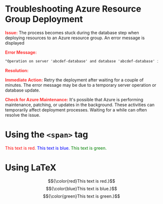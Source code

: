# Troubleshooting Azure Resource Group Deployment



<strong style="color: red; opacity: 0.80;">Issue:</strong> The process becomes stuck during the database step when deploying resources to an Azure resource group. An error message is displayed

 <strong style="color: red; opacity: 0.80;">Error Message:</strong> 
 ```diff
 "Operation on server 'abcdef-database' and database 'abcdef-database' is in progress. Please wait a few minutes before trying again.
```


<strong style="color: red; opacity: 0.80;">Resolution:</strong>

<strong style="color: red; opacity: 0.80;">Immediate Action:</strong> Retry the deployment after waiting for a couple of minutes. The error message may be due to a temporary server operation or database update.

<strong style="color: red; opacity: 0.80;">Check for Azure Maintenance:</strong> It's possible that Azure is performing maintenance, patching, or updates in the background. 
These activities can temporarily affect deployment processes. Waiting for a while can often resolve the issue.

# Using the `<span>` tag

<span style="color: red;">This text is red.</span>
<span style="color: blue;">This text is blue.</span>
<span style="color: green;">This text is green.</span>

# Using LaTeX

$${\color{red}This text is red.}$$
$${\color{blue}This text is blue.}$$
$${\color{green}This text is green.}$$
<!-- ```diff
- text in red
+ text in green
! text in orange
# text in gray
@@ text in purple (and bold)@@
``` -->